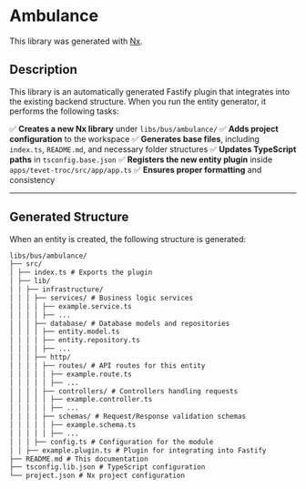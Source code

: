 # Ambulance

This library was generated with [Nx](https://nx.dev).

## Description

This library is an automatically generated Fastify plugin that integrates into the existing backend structure.
When you run the entity generator, it performs the following tasks:

✅ **Creates a new Nx library** under `libs/bus/ambulance/`
✅ **Adds project configuration** to the workspace
✅ **Generates base files**, including `index.ts`, `README.md`, and necessary folder structures
✅ **Updates TypeScript paths** in `tsconfig.base.json`
✅ **Registers the new entity plugin** inside `apps/tevet-troc/src/app/app.ts`
✅ **Ensures proper formatting** and consistency

---

## **Generated Structure**

When an entity is created, the following structure is generated:

```md
libs/bus/ambulance/
├── src/
│ ├── index.ts # Exports the plugin
│ ├── lib/
│ │ ├── infrastructure/
│ │ │ ├── services/ # Business logic services
│ │ │ │ ├── example.service.ts
│ │ │ │ ├── ...
│ │ │ ├── database/ # Database models and repositories
│ │ │ │ ├── entity.model.ts
│ │ │ │ ├── entity.repository.ts
│ │ │ │ ├── ...
│ │ │ ├── http/
│ │ │ │ ├── routes/ # API routes for this entity
│ │ │ │ │ ├── example.route.ts
│ │ │ │ │ ├── ...
│ │ │ │ ├── controllers/ # Controllers handling requests
│ │ │ │ │ ├── example.controller.ts
│ │ │ │ │ ├── ...
│ │ │ │ ├── schemas/ # Request/Response validation schemas
│ │ │ │ │ ├── example.schema.ts
│ │ │ │ │ ├── ...
│ │ │ ├── config.ts # Configuration for the module
│ │ ├── example.plugin.ts # Plugin for integrating into Fastify
├── README.md # This documentation
├── tsconfig.lib.json # TypeScript configuration
└── project.json # Nx project configuration
```
